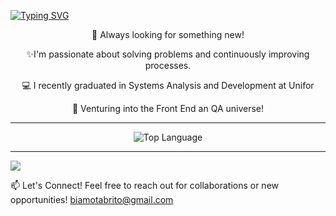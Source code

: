  [![Typing SVG](https://readme-typing-svg.demolab.com?size=30&duration=2000&pause=1000&color=5433FF&center=true&vCenter=true&width=1000&lines=My+name+is+Beatriz;But+everyone+call's+me+Bea;I'm+27+years+old;Welcome+to+my+profile!+)](https://git.io/typing-svg) 
<div align="center">
 <p>🚀 Always looking for something new! </p>
 <p>✨I'm passionate about solving problems and continuously improving processes. </p>
    <p>💻 I recently graduated in Systems Analysis and Development at Unifor</p>
    <p>👏 Venturing into the Front End an QA universe! </p>
</div>
<hr></hr>
 <p align="center">
    <img alt = "Top Language" src="https://github-readme-stats.vercel.app/api/top-langs/?username=bea-brito&hide_border=true&theme=dark"
</p>
<hr></hr>
<a href="https://www.linkedin.com/in/beatriz-brito-021baa247/">
    <img src="https://img.shields.io/badge/linkedin-%230077B5.svg?&style=for-the-badge&logo=linkedin&logoColor=white" />
</a>
<p>
  📫 Let's Connect! Feel free to reach out for collaborations or new opportunities!
 <a href='mailto:beatrizmotabrito@hotmail.com'>biamotabrito@gmail.com</a>
</p>






